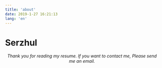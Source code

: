 ```yaml
---
title: 'about'
date: 2019-1-27 16:21:13
lang: 'en'
---
```


# Serzhul

<div align="center">

_Thank you for reading my resume. If you want to contact me, Please send me an email._

</div>
